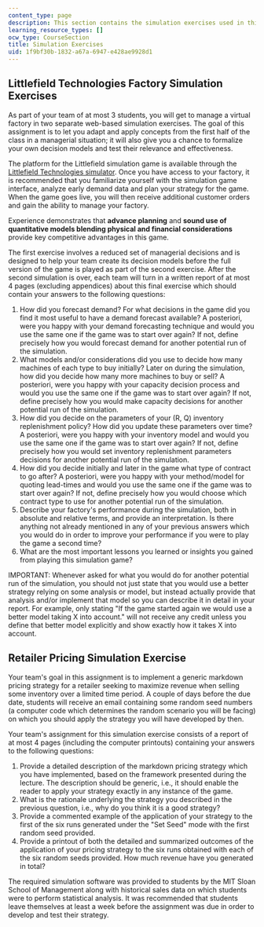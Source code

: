 ```yaml
---
content_type: page
description: This section contains the simulation exercises used in this course.
learning_resource_types: []
ocw_type: CourseSection
title: Simulation Exercises
uid: 1f9bf30b-1832-a67a-6947-e428ae9928d1
---
```


Littlefield Technologies Factory Simulation Exercises
-----------------------------------------------------

As part of your team of at most 3 students, you will get to manage a virtual factory in two separate web-based simulation exercises. The goal of this assignment is to let you adapt and apply concepts from the first half of the class in a managerial situation; it will also give you a chance to formalize your own decision models and test their relevance and effectiveness.

The platform for the Littlefield simulation game is available through the [Littlefield Technologies simulator](http://responsive.net/littlefield/littlefieldHome.html). Once you have access to your factory, it is recommended that you familiarize yourself with the simulation game interface, analyze early demand data and plan your strategy for the game. When the game goes live, you will then receive additional customer orders and gain the ability to manage your factory.

Experience demonstrates that **advance planning** and **sound use of quantitative models blending physical and financial considerations** provide key competitive advantages in this game.

The first exercise involves a reduced set of managerial decisions and is designed to help your team create its decision models before the full version of the game is played as part of the second exercise. After the second simulation is over, each team will turn in a written report of at most 4 pages (excluding appendices) about this final exercise which should contain your answers to the following questions:

1.  How did you forecast demand? For what decisions in the game did you find it most useful to have a demand forecast available? A posteriori, were you happy with your demand forecasting technique and would you use the same one if the game was to start over again? If not, define precisely how you would forecast demand for another potential run of the simulation.
2.  What models and/or considerations did you use to decide how many machines of each type to buy initially? Later on during the simulation, how did you decide how many more machines to buy or sell? A posteriori, were you happy with your capacity decision process and would you use the same one if the game was to start over again? If not, define precisely how you would make capacity decisions for another potential run of the simulation.
3.  How did you decide on the parameters of your (R, Q) inventory replenishment policy? How did you update these parameters over time? A posteriori, were you happy with your inventory model and would you use the same one if the game was to start over again? If not, define precisely how you would set inventory replenishment parameters decisions for another potential run of the simulation.
4.  How did you decide initially and later in the game what type of contract to go after? A posteriori, were you happy with your method/model for quoting lead-times and would you use the same one if the game was to start over again? If not, define precisely how you would choose which contract type to use for another potential run of the simulation.
5.  Describe your factory's performance during the simulation, both in absolute and relative terms, and provide an interpretation. Is there anything not already mentioned in any of your previous answers which you would do in order to improve your performance if you were to play the game a second time?
6.  What are the most important lessons you learned or insights you gained from playing this simulation game?

IMPORTANT: Whenever asked for what you would do for another potential run of the simulation, you should not just state that you would use a better strategy relying on some analysis or model, but instead actually provide that analysis and/or implement that model so you can describe it in detail in your report. For example, only stating "If the game started again we would use a better model taking X into account." will not receive any credit unless you define that better model explicitly and show exactly how it takes X into account.

Retailer Pricing Simulation Exercise
------------------------------------

Your team's goal in this assignment is to implement a generic markdown pricing strategy for a retailer seeking to maximize revenue when selling some inventory over a limited time period. A couple of days before the due date, students will receive an email containing some random seed numbers (a computer code which determines the random scenario you will be facing) on which you should apply the strategy you will have developed by then.

Your team's assignment for this simulation exercise consists of a report of at most 4 pages (including the computer printouts) containing your answers to the following questions:

1.  Provide a detailed description of the markdown pricing strategy which you have implemented, based on the framework presented during the lecture. The description should be generic, i.e., it should enable the reader to apply your strategy exactly in any instance of the game.
2.  What is the rationale underlying the strategy you described in the previous question, i.e., why do you think it is a good strategy?
3.  Provide a commented example of the application of your strategy to the first of the six runs generated under the "Set Seed" mode with the first random seed provided.
4.  Provide a printout of both the detailed and summarized outcomes of the application of your pricing strategy to the six runs obtained with each of the six random seeds provided. How much revenue have you generated in total?

The required simulation software was provided to students by the MIT Sloan School of Management along with historical sales data on which students were to perform statistical analysis. It was recommended that students leave themselves at least a week before the assignment was due in order to develop and test their strategy.